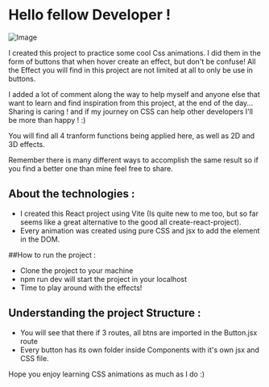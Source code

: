 # Hello fellow Developer ! 

![Image](https://media.giphy.com/media/xT5LMVK6hOc7brtsTm/giphy.gif)

I created this project to practice some cool Css animations. I did them in the form of buttons that when hover create an effect, but don't be 
confuse! All the Effect you will find in this project are not limited at all to only be use in buttons. 

I added a lot of comment along the way to help myself and anyone else that want to learn and find inspiration from this project, 
at the end of the day... Sharing is caring ! and if my journey on CSS can help other developers I'll be more than happy ! :) 

You will find all 4 tranform functions being applied here, as well as 2D and 3D effects.

Remember there is many different ways to accomplish the same result so if you find a better one than mine feel free to share. 


## About the technologies : 

- I created this React project using Vite (Is quite new to me too, but so far seems like a great alternative to the good all create-react-project).
- Every animation was created using pure CSS and jsx to add the element in the DOM.

##How to run the project :

- Clone the project to your machine
- npm run dev will start the project in your localhost
- Time to play around with the effects! 

## Understanding the project Structure :

- You will see that there if 3 routes, all btns are imported in the Button.jsx route
- Every button has its own folder inside Components with it's own jsx and CSS file.

Hope you enjoy learning CSS animations as much as I do :)
